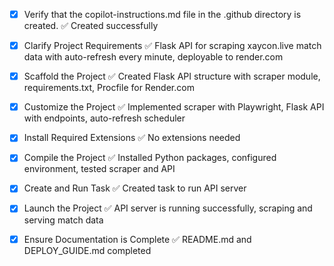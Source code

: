 <!-- Use this file to provide workspace-specific custom instructions to Copilot. For more details, visit https://code.visualstudio.com/docs/copilot/copilot-customization#_use-a-githubcopilotinstructionsmd-file -->
- [x] Verify that the copilot-instructions.md file in the .github directory is created. ✅ Created successfully

- [x] Clarify Project Requirements ✅ Flask API for scraping xaycon.live match data with auto-refresh every minute, deployable to render.com

- [x] Scaffold the Project ✅ Created Flask API structure with scraper module, requirements.txt, Procfile for Render.com

- [x] Customize the Project ✅ Implemented scraper with Playwright, Flask API with endpoints, auto-refresh scheduler

- [x] Install Required Extensions ✅ No extensions needed

- [x] Compile the Project ✅ Installed Python packages, configured environment, tested scraper and API

- [x] Create and Run Task ✅ Created task to run API server

- [x] Launch the Project ✅ API server is running successfully, scraping and serving match data

- [x] Ensure Documentation is Complete ✅ README.md and DEPLOY_GUIDE.md completed